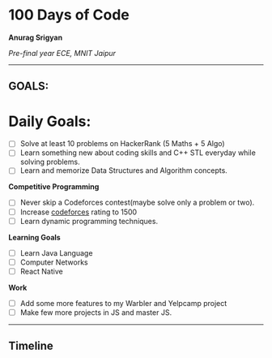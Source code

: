 # 100 Days of Code


**Anurag Srigyan**

*Pre-final year ECE, MNIT Jaipur*

---

## GOALS:

 # Daily Goals:
 - [ ] Solve at least 10 problems on HackerRank (5 Maths + 5 Algo)
 - [ ] Learn something new about coding skills and C++ STL everyday while solving problems.
 - [ ] Learn and memorize Data Structures and Algorithm concepts.

 **Competitive Programming**
- [ ] Never skip a Codeforces contest(maybe solve only a problem or two).
- [ ] Increase [codeforces](https://codeforces.com/profile/Houndinhunt) rating to 1500
- [ ] Learn dynamic programming techniques.

**Learning Goals**
- [ ] Learn Java Language
- [ ] Computer Networks
- [ ] React Native

**Work**
- [ ] Add some more features to my Warbler and Yelpcamp project
- [ ] Make few more projects in JS and master JS.

---

## Timeline